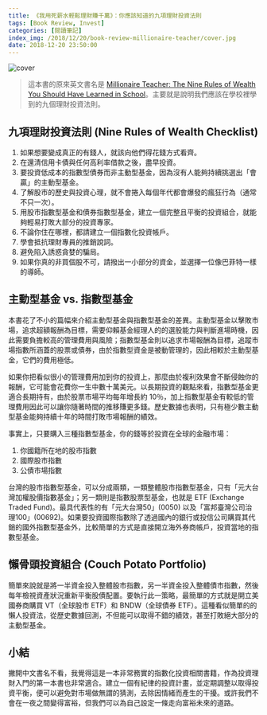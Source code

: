 ```yaml
---
title: 《我用死薪水輕鬆理財賺千萬》：你應該知道的九項理財投資法則
tags: [Book Review, Invest]
categories: [閱讀筆記]
index_img: /2018/12/20/book-review-millionaire-teacher/cover.jpg
date: 2018-12-20 23:50:00
---
```


![cover](/2018/12/20/book-review-millionaire-teacher/cover.jpg)

> 這本書的原來英文書名是 [Millionaire Teacher: The Nine Rules of Wealth You Should Have Learned in School](https://www.amazon.com/Millionaire-Teacher-Wealth-Should-Learned/dp/0470830069)。主要就是說明我們應該在學校裡學到的九個理財投資法則。

<!-- more -->

## 九項理財投資法則 (Nine Rules of Wealth Checklist)

1. 如果想要變成真正的有錢人，就該向他們得花錢方式看齊。
2. 在還清信用卡債與任何高利率借款之後，盡早投資。
3. 要投資低成本的指數型債券而非主動型基金，因為沒有人能夠持續挑選出「會贏」的主動型基金。
4. 了解股市的歷史與投資心理，就不會捲入每個年代都會爆發的瘋狂行為（通常不只一次）。
5. 用股市指數型基金和債券指數型基金，建立一個完整且平衡的投資組合，就能夠輕易打敗大部分的投資專家。
6. 不論你住在哪裡，都請建立一個指數化投資帳戶。
7. 學會抵抗理財專員的推銷說詞。
8. 避免陷入誘惑貪婪的騙局。
9. 如果你真的非買個股不可，請撥出一小部分的資金，並選擇一位像巴菲特一樣的導師。

## 主動型基金 vs. 指數型基金

本書花了不小的篇幅來介紹主動型基金與指數型基金的差異。主動型基金以擊敗市場，追求超額報酬為目標，需要仰賴基金經理人的的選股能力與判斷進場時機，因此需要負擔較高的管理費用與風險；指數型基金則以追求市場報酬為目標，追蹤市場指數所涵蓋的股票或債券，由於指數型資金是被動管理的，因此相較於主動型基金，它們的費用極低。

如果你把看似很小的管理費用加到你的投資上，那麼由於複利效果會不斷侵蝕你的報酬，它可能會花費你一生中數十萬美元。以長期投資的觀點來看，指數型基金更適合長期持有，由於股票市場平均每年增長約 10％，加上指數型基金有較低的管理費用因此可以讓你隨著時間的推移賺更多錢。歷史數據也表明，只有極少數主動型基金能夠持續十年的時間打敗市場報酬的績效。

事實上，只要購入三種指數型基金，你的錢等於投資在全球的金融市場：

1. 你國籍所在地的股市指數
2. 國際股市指數
3. 公債市場指數

台灣的股市指數型基金，可以分成兩類，一類整體股市指數型基金，只有「元大台灣加權股價指數基金」；另一類則是指數股票型基金，也就是 ETF (Exchange Traded Fund)。最具代表性的有「元大台灣50」(0050) 以及「富邦臺灣公司治理100」(00692)。如果要投資國際指數除了透過國內的銀行或投信公司購買其代銷的國外指數型基金外，比較簡單的方式是直接開立海外券商帳戶，投資當地的指數型基金。

## 懶骨頭投資組合 (Couch Potato Portfolio)

簡單來說就是將一半資金投入整體股市指數，另一半資金投入整體債市指數，然後每年檢視資產狀況重新平衡股債配置。要執行此一策略，最簡單的方式就是開立美國券商購買 VT（全球股市 ETF）和 BNDW（全球債券 ETF）。這種看似簡單的的懶人投資法，從歷史數據回測，不但能可以取得不錯的績效，甚至打敗絕大部分的主動型基金。

## 小結

撇開中文書名不看，我覺得這是一本非常務實的指數化投資相關書籍，作為投資理財入門的第一本書也非常適合。建立一個有紀律的投資計畫，並定期調整以取得投資平衡，便可以避免對市場做無謂的猜測，去除因情緒而產生的干擾。或許我們不會在一夜之間變得富裕，但我們可以為自己設定一條走向富裕未來的道路。